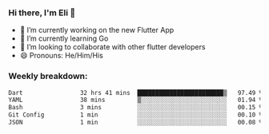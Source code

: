 ### Hi there, I'm Eli 👋
- 🔭 I’m currently working on the new Flutter App
- 🌱 I’m currently learning Go
- 🦄 I’m looking to collaborate with other flutter developers
- 😄 Pronouns: He/Him/His

### Weekly breakdown:
<!--START_SECTION:waka-->

```txt
Dart                32 hrs 41 mins  ████████████████████████▒   97.49 %
YAML                38 mins         ▒░░░░░░░░░░░░░░░░░░░░░░░░   01.94 %
Bash                3 mins          ░░░░░░░░░░░░░░░░░░░░░░░░░   00.15 %
Git Config          1 min           ░░░░░░░░░░░░░░░░░░░░░░░░░   00.10 %
JSON                1 min           ░░░░░░░░░░░░░░░░░░░░░░░░░   00.08 %
```

<!--END_SECTION:waka-->

